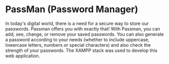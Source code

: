 # PassMan (Password Manager)

In today's digital world, there is a need for a secure way to store our passwords. Passman offers you with exactly that!
With Passman, you can add, see, change, or remove your saved passwords.
You can also generate a password according to your needs (whether to include uppercase, lowercase letters, numbers or special characters) and also check the strength of
your passwords.
The XAMPP stack was used to develop this web application.
